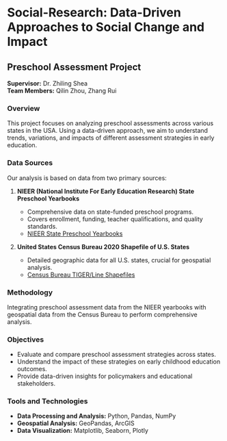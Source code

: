# Social-Research: Data-Driven Approaches to Social Change and Impact

## Preschool Assessment Project
**Supervisor:** Dr. Zhiling Shea  
**Team Members:** Qilin Zhou, Zhang Rui

### Overview
This project focuses on analyzing preschool assessments across various states in the USA. Using a data-driven approach, we aim to understand trends, variations, and impacts of different assessment strategies in early education.

### Data Sources
Our analysis is based on data from two primary sources:

1. **NIEER (National Institute For Early Education Research) State Preschool Yearbooks**
   - Comprehensive data on state-funded preschool programs.
   - Covers enrollment, funding, teacher qualifications, and quality standards.
   - [NIEER State Preschool Yearbooks](https://nieer.org/state-preschool-yearbooks)

2. **United States Census Bureau 2020 Shapefile of U.S. States**
   - Detailed geographic data for all U.S. states, crucial for geospatial analysis.
   - [Census Bureau TIGER/Line Shapefiles](https://www.census.gov/geographies/mapping-files/time-series/geo/tiger-line-file.html)

### Methodology
Integrating preschool assessment data from the NIEER yearbooks with geospatial data from the Census Bureau to perform comprehensive analysis.

### Objectives
- Evaluate and compare preschool assessment strategies across states.
- Understand the impact of these strategies on early childhood education outcomes.
- Provide data-driven insights for policymakers and educational stakeholders.

### Tools and Technologies
- **Data Processing and Analysis:** Python, Pandas, NumPy
- **Geospatial Analysis:** GeoPandas, ArcGIS
- **Data Visualization:** Matplotlib, Seaborn, Plotly


